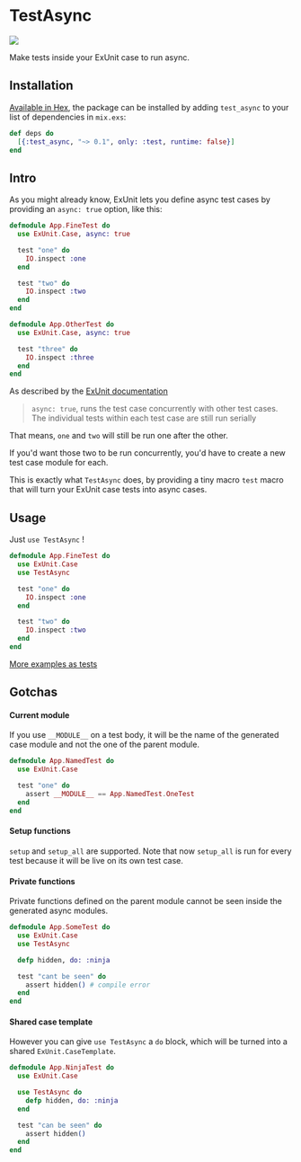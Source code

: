# TestAsync
<a href="https://travis-ci.org/vic/test_async"><img src="https://travis-ci.org/vic/test_async.svg"></a>

Make tests inside your ExUnit case to run async.

## Installation

[Available in Hex](https://hex.pm/packages/test_async), the package can be installed
by adding `test_async` to your list of dependencies in `mix.exs`:

```elixir
def deps do
  [{:test_async, "~> 0.1", only: :test, runtime: false}]
end
```

## Intro

As you might already know, ExUnit lets you define async test cases by
providing an `async: true` option, like this:

```elixir
defmodule App.FineTest do
  use ExUnit.Case, async: true

  test "one" do
    IO.inspect :one
  end

  test "two" do
    IO.inspect :two
  end
end

defmodule App.OtherTest do
  use ExUnit.Case, async: true

  test "three" do
    IO.inspect :three
  end
end
```

As described by the [ExUnit documentation](https://hexdocs.pm/ex_unit/ExUnit.html) 


> `async: true`, runs the test case concurrently with other test cases. 
> The individual tests within each test case are still run serially

That means, `one` and `two` will still be run one after the other.

If you'd want those two to be run concurrently, you'd have to create
a new test case module for each.

This is exactly what `TestAsync` does, by providing a tiny macro `test`
macro that will turn your ExUnit case tests into async cases.

## Usage

Just `use TestAsync` !

```elixir
defmodule App.FineTest do
  use ExUnit.Case
  use TestAsync

  test "one" do
    IO.inspect :one
  end

  test "two" do
    IO.inspect :two
  end
end
```

[More examples as tests](https://github.com/vic/test_async/blob/master/test/)

## Gotchas

#### Current module

If you use `__MODULE__` on a test body, it will be the name of the
generated case module and not the one of the parent module.

```elixir
defmodule App.NamedTest do
  use ExUnit.Case

  test "one" do
    assert __MODULE__ == App.NamedTest.OneTest
  end
end
```

#### Setup functions

`setup` and `setup_all` are supported.
Note that now `setup_all` is run for every test 
because it will be live on its own test case.

#### Private functions 

Private functions defined on the parent module cannot be seen inside
the generated async modules.

```elixir
defmodule App.SomeTest do
  use ExUnit.Case
  use TestAsync

  defp hidden, do: :ninja

  test "cant be seen" do
    assert hidden() # compile error
  end
end
```

#### Shared case template

However you can give `use TestAsync` a `do` block, which will be
turned into a shared `ExUnit.CaseTemplate`.

```elixir
defmodule App.NinjaTest do
  use ExUnit.Case

  use TestAsync do
    defp hidden, do: :ninja
  end

  test "can be seen" do
    assert hidden()
  end
end
```
